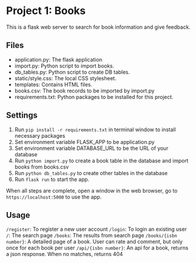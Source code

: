 # Project 1: Books
This is a flask web server to search for book information and give feedback.

## Files
- application.py: The flask application
- import.py: Python script to import books.
- db_tables.py:  Python script to create DB tables.
- static/style.css: The local CSS stylesheet.
- templates: Contains HTML files.
- books.csv: The book records to be imported by import.py
- requirements.txt: Python packages to be installed for this project.

## Settings
1. Run `pip install -r requirements.txt` in terminal window to install necessary packages
2. Set environment variable FLASK_APP to be application.py
3. Set environment variable DATABASE_URL to be the URL of your database
4. Run `python import.py` to create a book table in the database and import books from books.csv
5. Run `python db_tables.py` to create other tables in the database
6. Run `flask run` to start the app.

When all steps are complete, open a window in the web browser, go to `https://localhost:5000` to use the app.

## Usage
`/register`: To register a new user account
`/login`: To login an existing user
`/`: The search page
`/books`: The results from search page
`/books/{isbn number}`: A detailed page of a book. User can rate and comment, but only once for each book per user
`/api/{isbn number}`: An api for a book, returns a json response. When no matches, returns 404
